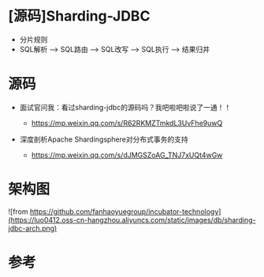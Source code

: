 # [源码]Sharding-JDBC

- 分片规则
- SQL解析 --> SQL路由 --> SQL改写 --> SQL执行 --> 结果归并

# 源码

- 面试官问我：看过sharding-jdbc的源码吗？我吧啦吧啦说了一通！！
  - https://mp.weixin.qq.com/s/R62RKMZTmkdL3UvFhe9uwQ

- 深度剖析Apache Shardingsphere对分布式事务的支持
  - https://mp.weixin.qq.com/s/dJMGSZoAG_TNJ7xUQt4wGw

# 架构图

![from https://github.com/fanhaoyuegroup/incubator-technology](https://luo0412.oss-cn-hangzhou.aliyuncs.com/static/images/db/sharding-jdbc-arch.png)

# 参考